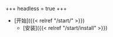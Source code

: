 +++
headless = true
+++

- [开始]({{< relref "/start/" >}})
    - [安装]({{< relref "/start/install" >}})